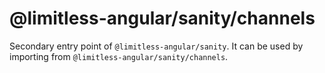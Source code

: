 # @limitless-angular/sanity/channels

Secondary entry point of `@limitless-angular/sanity`. It can be used by importing from `@limitless-angular/sanity/channels`.
